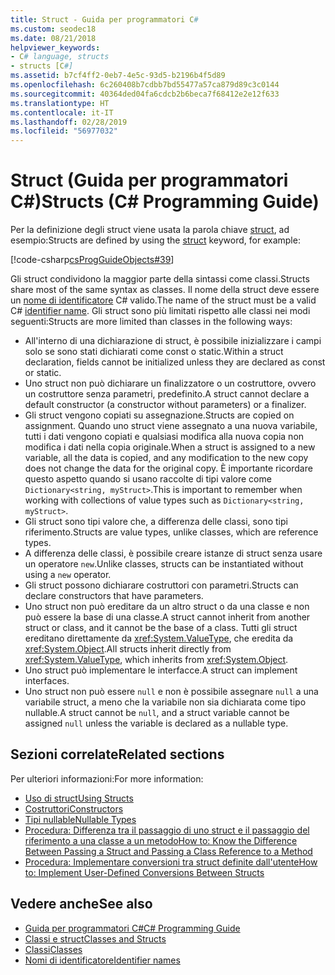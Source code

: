 ```yaml
---
title: Struct - Guida per programmatori C#
ms.custom: seodec18
ms.date: 08/21/2018
helpviewer_keywords:
- C# language, structs
- structs [C#]
ms.assetid: b7cf4ff2-0eb7-4e5c-93d5-b2196b4f5d89
ms.openlocfilehash: 6c260408b7cdbb7bd55477a57ca879d89c3c0144
ms.sourcegitcommit: 40364ded04fa6cdcb2b6beca7f68412e2e12f633
ms.translationtype: HT
ms.contentlocale: it-IT
ms.lasthandoff: 02/28/2019
ms.locfileid: "56977032"
---
```

# <a name="structs-c-programming-guide"></a><span data-ttu-id="c17b7-102">Struct (Guida per programmatori C#)</span><span class="sxs-lookup"><span data-stu-id="c17b7-102">Structs (C# Programming Guide)</span></span>

<span data-ttu-id="c17b7-103">Per la definizione degli struct viene usata la parola chiave [struct](../../language-reference/keywords/struct.md), ad esempio:</span><span class="sxs-lookup"><span data-stu-id="c17b7-103">Structs are defined by using the [struct](../../language-reference/keywords/struct.md) keyword, for example:</span></span>  
  
 [!code-csharp[csProgGuideObjects#39](~/samples/snippets/csharp/VS_Snippets_VBCSharp/csProgGuideObjects/CS/Objects.cs#39)]  
  
<span data-ttu-id="c17b7-104">Gli struct condividono la maggior parte della sintassi come classi.</span><span class="sxs-lookup"><span data-stu-id="c17b7-104">Structs share most of the same syntax as classes.</span></span> <span data-ttu-id="c17b7-105">Il nome della struct deve essere un [nome di identificatore](../inside-a-program/identifier-names.md) C# valido.</span><span class="sxs-lookup"><span data-stu-id="c17b7-105">The name of the struct must be a valid C# [identifier name](../inside-a-program/identifier-names.md).</span></span> <span data-ttu-id="c17b7-106">Gli struct sono più limitati rispetto alle classi nei modi seguenti:</span><span class="sxs-lookup"><span data-stu-id="c17b7-106">Structs are more limited than classes in the following ways:</span></span>  
  
- <span data-ttu-id="c17b7-107">All'interno di una dichiarazione di struct, è possibile inizializzare i campi solo se sono stati dichiarati come const o static.</span><span class="sxs-lookup"><span data-stu-id="c17b7-107">Within a struct declaration, fields cannot be initialized unless they are declared as const or static.</span></span>  
- <span data-ttu-id="c17b7-108">Uno struct non può dichiarare un finalizzatore o un costruttore, ovvero un costruttore senza parametri, predefinito.</span><span class="sxs-lookup"><span data-stu-id="c17b7-108">A struct cannot declare a default constructor (a constructor without parameters) or a finalizer.</span></span>  
- <span data-ttu-id="c17b7-109">Gli struct vengono copiati su assegnazione.</span><span class="sxs-lookup"><span data-stu-id="c17b7-109">Structs are copied on assignment.</span></span> <span data-ttu-id="c17b7-110">Quando uno struct viene assegnato a una nuova variabile, tutti i dati vengono copiati e qualsiasi modifica alla nuova copia non modifica i dati nella copia originale.</span><span class="sxs-lookup"><span data-stu-id="c17b7-110">When a struct is assigned to a new variable, all the data is copied, and any modification to the new copy does not change the data for the original copy.</span></span> <span data-ttu-id="c17b7-111">È importante ricordare questo aspetto quando si usano raccolte di tipi valore come `Dictionary<string, myStruct>`.</span><span class="sxs-lookup"><span data-stu-id="c17b7-111">This is important to remember when working with collections of value types such as `Dictionary<string, myStruct>`.</span></span>  
- <span data-ttu-id="c17b7-112">Gli struct sono tipi valore che, a differenza delle classi, sono tipi riferimento.</span><span class="sxs-lookup"><span data-stu-id="c17b7-112">Structs are value types, unlike classes, which are reference types.</span></span>  
- <span data-ttu-id="c17b7-113">A differenza delle classi, è possibile creare istanze di struct senza usare un operatore `new`.</span><span class="sxs-lookup"><span data-stu-id="c17b7-113">Unlike classes, structs can be instantiated without using a `new` operator.</span></span>  
- <span data-ttu-id="c17b7-114">Gli struct possono dichiarare costruttori con parametri.</span><span class="sxs-lookup"><span data-stu-id="c17b7-114">Structs can declare constructors that have parameters.</span></span> 
- <span data-ttu-id="c17b7-115">Uno struct non può ereditare da un altro struct o da una classe e non può essere la base di una classe.</span><span class="sxs-lookup"><span data-stu-id="c17b7-115">A struct cannot inherit from another struct or class, and it cannot be the base of a class.</span></span> <span data-ttu-id="c17b7-116">Tutti gli struct ereditano direttamente da <xref:System.ValueType>, che eredita da <xref:System.Object>.</span><span class="sxs-lookup"><span data-stu-id="c17b7-116">All structs inherit directly from <xref:System.ValueType>, which inherits from <xref:System.Object>.</span></span>  
- <span data-ttu-id="c17b7-117">Uno struct può implementare le interfacce.</span><span class="sxs-lookup"><span data-stu-id="c17b7-117">A struct can implement interfaces.</span></span> 
- <span data-ttu-id="c17b7-118">Uno struct non può essere `null` e non è possibile assegnare `null` a una variabile struct, a meno che la variabile non sia dichiarata come tipo nullable.</span><span class="sxs-lookup"><span data-stu-id="c17b7-118">A struct cannot be `null`, and a struct variable cannot be assigned `null` unless the variable is declared as a nullable type.</span></span>
  
## <a name="related-sections"></a><span data-ttu-id="c17b7-119">Sezioni correlate</span><span class="sxs-lookup"><span data-stu-id="c17b7-119">Related sections</span></span>  

<span data-ttu-id="c17b7-120">Per ulteriori informazioni:</span><span class="sxs-lookup"><span data-stu-id="c17b7-120">For more information:</span></span>  
  
- [<span data-ttu-id="c17b7-121">Uso di struct</span><span class="sxs-lookup"><span data-stu-id="c17b7-121">Using Structs</span></span>](using-structs.md)
- [<span data-ttu-id="c17b7-122">Costruttori</span><span class="sxs-lookup"><span data-stu-id="c17b7-122">Constructors</span></span>](constructors.md)
- [<span data-ttu-id="c17b7-123">Tipi nullable</span><span class="sxs-lookup"><span data-stu-id="c17b7-123">Nullable Types</span></span>](../nullable-types/index.md)
- [<span data-ttu-id="c17b7-124">Procedura: Differenza tra il passaggio di uno struct e il passaggio del riferimento a una classe a un metodo</span><span class="sxs-lookup"><span data-stu-id="c17b7-124">How to: Know the Difference Between Passing a Struct and Passing a Class Reference to a Method</span></span>](how-to-know-the-difference-passing-a-struct-and-passing-a-class-to-a-method.md)
- [<span data-ttu-id="c17b7-125">Procedura: Implementare conversioni tra struct definite dall'utente</span><span class="sxs-lookup"><span data-stu-id="c17b7-125">How to: Implement User-Defined Conversions Between Structs</span></span>](../statements-expressions-operators/how-to-implement-user-defined-conversions-between-structs.md)

## <a name="see-also"></a><span data-ttu-id="c17b7-126">Vedere anche</span><span class="sxs-lookup"><span data-stu-id="c17b7-126">See also</span></span>

- [<span data-ttu-id="c17b7-127">Guida per programmatori C#</span><span class="sxs-lookup"><span data-stu-id="c17b7-127">C# Programming Guide</span></span>](../index.md)
- [<span data-ttu-id="c17b7-128">Classi e struct</span><span class="sxs-lookup"><span data-stu-id="c17b7-128">Classes and Structs</span></span>](index.md)
- [<span data-ttu-id="c17b7-129">Classi</span><span class="sxs-lookup"><span data-stu-id="c17b7-129">Classes</span></span>](classes.md)
- [<span data-ttu-id="c17b7-130">Nomi di identificatore</span><span class="sxs-lookup"><span data-stu-id="c17b7-130">Identifier names</span></span>](../inside-a-program/identifier-names.md)

